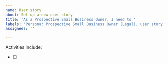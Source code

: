 ```yaml
---
name: User story
about: Set up a new user story
title: 'As a Prospective Small Business Owner, I need to '
labels: 'Persona: Prospective Small Business Owner (Legal), user story'
assignees: ''

---
```


Activities include:

- [ ]

